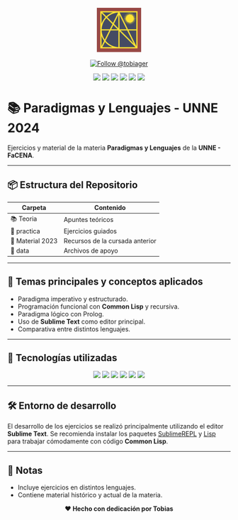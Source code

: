<p align="center">
  <img src="https://raw.githubusercontent.com/tobiager/UNNE-LSI/main/assets/facena.png" alt="Logo de FaCENA" width="100">
</p>

<p align="center">
  <a href="https://github.com/tobiager">
    <img src="https://img.shields.io/github/followers/tobiager?label=Follow%20@tobiager&style=social" alt="Follow @tobiager" />
  </a>
</p>

<p align="center">
  <img src="https://img.shields.io/badge/Python-3776AB?style=for-the-badge&logo=python&logoColor=white"/>
  <img src="https://img.shields.io/badge/Prolog-E61B23?style=for-the-badge&logo=prolog&logoColor=white"/>
  <img src="https://img.shields.io/badge/Common%20Lisp-3FB68B?style=for-the-badge&logo=common-lisp&logoColor=white"/>
  <img src="https://img.shields.io/badge/Sublime%20Text-FF9800?style=for-the-badge&logo=sublime-text&logoColor=white"/>
  <img src="https://img.shields.io/badge/UNNE-Paradigmas-blue?style=for-the-badge"/>
  <img src="https://img.shields.io/badge/Cursada-2024-blue?style=for-the-badge"/>
</p>

# 📚 Paradigmas y Lenguajes - UNNE 2024

Ejercicios y material de la materia **Paradigmas y Lenguajes** de la **UNNE - FaCENA**.

---

## 📦 Estructura del Repositorio

| Carpeta | Contenido |
| ------- | --------- |
| 📚 Teoria | Apuntes teóricos |
| 📝 practica | Ejercicios guiados |
| 👤 Material 2023 | Recursos de la cursada anterior |
| 📁 data | Archivos de apoyo |

---

## 🚀 Temas principales y conceptos aplicados

- Paradigma imperativo y estructurado.
- Programación funcional con **Common Lisp** y recursiva.
- Paradigma lógico con Prolog.
- Uso de **Sublime Text** como editor principal.
- Comparativa entre distintos lenguajes.

---

## 🧠 Tecnologías utilizadas

<p align="center">
  <img src="https://img.shields.io/badge/Python-3776AB?style=for-the-badge&logo=python&logoColor=white"/>
  <img src="https://img.shields.io/badge/Prolog-E61B23?style=for-the-badge&logo=prolog&logoColor=white"/>
  <img src="https://img.shields.io/badge/Common%20Lisp-3FB68B?style=for-the-badge&logo=common-lisp&logoColor=white"/>
  <img src="https://img.shields.io/badge/Git-181717?style=for-the-badge&logo=git&logoColor=white"/>
  <img src="https://img.shields.io/badge/Markdown-000000?style=for-the-badge&logo=markdown&logoColor=white"/>
  <img src="https://img.shields.io/badge/Sublime%20Text-FF9800?style=for-the-badge&logo=sublime-text&logoColor=white"/>
</p>

---

## 🛠️ Entorno de desarrollo

El desarrollo de los ejercicios se realizó principalmente utilizando el editor **Sublime Text**. Se recomienda instalar los paquetes [SublimeREPL](https://packagecontrol.io/packages/SublimeREPL) y [Lisp](https://packagecontrol.io/packages/Lisp) para trabajar cómodamente con código **Common Lisp**.

---

## 📌 Notas

- Incluye ejercicios en distintos lenguajes.
- Contiene material histórico y actual de la materia.

<p align="center"><b>❤️ Hecho con dedicación por Tobias</b></p>

